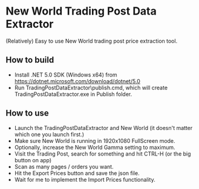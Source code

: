 # New World Trading Post Data Extractor
(Relatively) Easy to use New World trading post price extraction tool.

## How to build
- Install .NET 5.0 SDK (Windows x64) from https://dotnet.microsoft.com/download/dotnet/5.0
- Run TradingPostDataExtractor\publish.cmd, which will create TradingPostDataExtractor.exe in Publish folder.

## How to use
- Launch the TradingPostDataExtractor and New World (it doesn't matter which one you launch first.)
- Make sure New World is running in 1920x1080 FullScreen mode.
- Optionally, increase the New World Gamma setting to maximum.
- Visit the Trading Post, search for something and hit CTRL-H (or the big button on app)
- Scan as many pages / orders you want.
- Hit the Export Prices button and save the json file.
- Wait for me to implement the Import Prices functionality.


